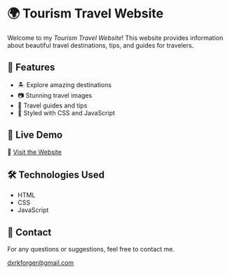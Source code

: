 # 🌍 Tourism Travel Website  

Welcome to my *Tourism Travel Website*! This website provides information about beautiful travel destinations, tips, and guides for travelers.  

## 📌 Features  
- 🏝 Explore amazing destinations  
- 📷 Stunning travel images  
- 📜 Travel guides and tips  
- 🎨 Styled with CSS and JavaScript  

## 🚀 Live Demo  
🔗 [Visit the Website](https://priah007.github.io/tourism.web/)  

## 🛠 Technologies Used  
- HTML  
- CSS  
- JavaScript  

## 📩 Contact  
For any questions or suggestions, feel free to contact me.  

dxrkforger@gmail.com
